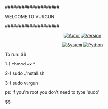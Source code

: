 ####################

WELCOME TO VURGUN

####################


<p align="center">
<a href="https://github.com/ByDog3r"><img title="Autor" src="https://img.shields.io/badge/Author-@ByDog3r-blue?style=for-the-badge&logo=github"></a>
<a href=""><img title="Version" src="https://img.shields.io/badge/Version-1.0-red?style=for-the-badge&logo="></a>
</p>
<p align="center">
<a href=""><img title="System" src="https://img.shields.io/badge/Supported%20OS-Linux%20&%20termux-orange?style=for-the-badge&logo=linux"></a>
<a href="https://www.python.org/"><img title="Python" src="https://img.shields.io/badge/Python-3.9-yellow?style=for-the-badge&logo=python"></a>
</p>



To run:
$$

1-) chmod +x *

2-) sudo ./install.sh

3-) sudo vurgun

ps: if you're root you don't need to type 'sudo'

$$
